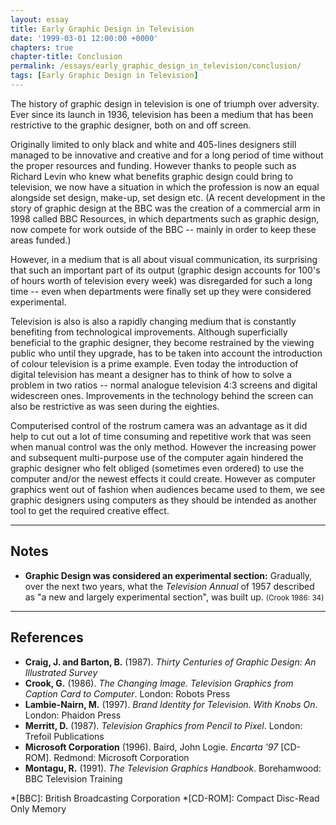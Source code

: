 ```yaml
---
layout: essay
title: Early Graphic Design in Television
date: '1999-03-01 12:00:00 +0000'
chapters: true
chapter-title: Conclusion
permalink: /essays/early_graphic_design_in_television/conclusion/
tags: [Early Graphic Design in Television]
---
```

The history of graphic design in television is one of triumph over adversity. Ever since its launch in 1936, television has been a medium that has been restrictive to the graphic designer, both on and off screen.

Originally limited to only black and white and 405-lines designers still managed to be innovative and creative and for a long period of time without the proper resources and funding. However thanks to people such as Richard Levin who knew what benefits graphic design could bring to television, we now have a situation in which the profession is now an equal alongside set design, make-up, set design etc. (A recent development in the story of graphic design at the BBC was the creation of a commercial arm in 1998 called BBC Resources, in which departments such as graphic design, now compete for work outside of the BBC -- mainly in order to keep these areas funded.)

However, in a medium that is all about visual communication, its surprising that such an important part of its output (graphic design accounts for 100's of hours worth of television every week) was disregarded for such a long time -- even when departments were finally set up they were considered experimental.

Television is also is also a rapidly changing medium that is constantly benefiting from technological improvements. Although superficially beneficial to the graphic designer, they become restrained by the viewing public who until they upgrade, has to be taken into account the introduction of colour television is a prime example. Even today the introduction of digital television has meant a designer has to think of how to solve a problem in two ratios -- normal analogue television 4:3 screens and digital widescreen ones. Improvements in the technology behind the screen can also be restrictive as was seen during the eighties.

Computerised control of the rostrum camera was an advantage as it did help to cut out a lot of time consuming and repetitive work that was seen when manual control was the only method. However the increasing power and subsequent multi-purpose use of the computer again hindered the graphic designer who felt obliged (sometimes even ordered) to use the computer and/or the newest effects it could create. However as computer graphics went out of fashion when audiences became used to them, we see graphic designers using computers as they should be intended as another tool to get the required creative effect.

* * *

## Notes
* **Graphic Design was considered an experimental section:** Gradually, over the next two years, what the <cite>Television Annual</cite> of 1957 described as "a new and largely experimental section", was built up. <small>(Crook 1986: 34)</small>

* * *

## References
* **Craig, J. and Barton, B.** (1987). <cite>Thirty Centuries of Graphic Design: An Illustrated Survey</cite>
* **Crook, G.** (1986). <cite>The Changing Image. Television Graphics from Caption Card to Computer</cite>. London: Robots Press
* **Lambie-Nairn, M.** (1997). <cite>Brand Identity for Television. With Knobs On</cite>. London: Phaidon Press
* **Merritt, D.** (1987). <cite>Television Graphics from Pencil to Pixel</cite>. London: Trefoil Publications
* **Microsoft Corporation** (1996). Baird, John Logie. <cite>Encarta '97</cite> [CD-ROM]. Redmond: Microsoft Corporation
* **Montagu, R.** (1991). <cite>The Television Graphics Handbook</cite>. Borehamwood: BBC Television Training

*[BBC]: British Broadcasting Corporation
*[CD-ROM]: Compact Disc-Read Only Memory